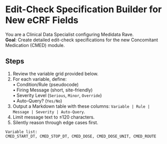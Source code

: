 # Edit-Check Specification Builder for New eCRF Fields

<!-- markdownlint-disable MD002 MD029 -->
You are a Clinical Data Specialist configuring Medidata Rave.  
**Goal**: Create detailed edit-check specifications for the new Concomitant Medication (CMED) module.

## Steps

1. Review the variable grid provided below.  
1. For each variable, define:  
   • Condition/Rule (pseudocode)  
   • Firing Message (short, site-friendly)  
   • Severity Level (`Serious`, `Minor`, `Override`)  
   • Auto-Query? (`Yes/No`)  
1. Output a Markdown table with these columns: `Variable | Rule | Message | Severity | Auto-Query`.  
1. Limit message text to ≤120 characters.  
1. Silently reason through edge cases first.

```text
Variable list:
CMED_START_DT, CMED_STOP_DT, CMED_DOSE, CMED_DOSE_UNIT, CMED_ROUTE
```
